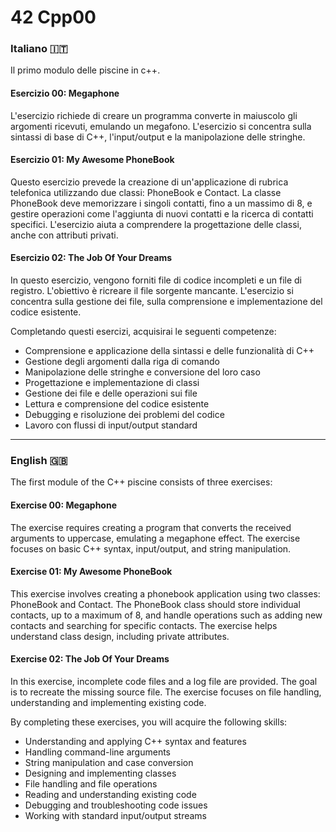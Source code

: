 # 42 Cpp00

<h3> Italiano 🇮🇹</h3>
Il primo modulo delle piscine in c++.

<h4>Esercizio 00: Megaphone</h4>

L'esercizio richiede di creare un programma converte in maiuscolo gli argomenti ricevuti, emulando un megafono.
L'esercizio si concentra sulla sintassi di base di C++, l'input/output e la manipolazione delle stringhe.

<h4>Esercizio 01: My Awesome PhoneBook</h4>

Questo esercizio prevede la creazione di un'applicazione di rubrica telefonica utilizzando due classi: PhoneBook e Contact.
La classe PhoneBook deve memorizzare i singoli contatti, fino a un massimo di 8, e gestire operazioni come l'aggiunta di nuovi contatti e la ricerca di contatti specifici.
L'esercizio aiuta a comprendere la progettazione delle classi, anche con attributi privati.

<h4>Esercizio 02: The Job Of Your Dreams</h4>

In questo esercizio, vengono forniti file di codice incompleti e un file di registro. L'obiettivo è ricreare il file sorgente mancante.
L'esercizio si concentra sulla gestione dei file, sulla comprensione e implementazione del codice esistente.


Completando questi esercizi, acquisirai le seguenti competenze:

- Comprensione e applicazione della sintassi e delle funzionalità di C++
- Gestione degli argomenti dalla riga di comando
- Manipolazione delle stringhe e conversione del loro caso
- Progettazione e implementazione di classi
- Gestione dei file e delle operazioni sui file
- Lettura e comprensione del codice esistente
- Debugging e risoluzione dei problemi del codice
- Lavoro con flussi di input/output standard

-------------------

<h3> English 🇬🇧</h3>

The first module of the C++ piscine consists of three exercises:

<h4>Exercise 00: Megaphone</h4>
The exercise requires creating a program that converts the received arguments to uppercase, emulating a megaphone effect.
The exercise focuses on basic C++ syntax, input/output, and string manipulation.

<h4>Exercise 01: My Awesome PhoneBook</h4>
This exercise involves creating a phonebook application using two classes: PhoneBook and Contact.
The PhoneBook class should store individual contacts, up to a maximum of 8, and handle operations such as adding new contacts and searching for specific contacts.
The exercise helps understand class design, including private attributes.

<h4>Exercise 02: The Job Of Your Dreams</h4>
In this exercise, incomplete code files and a log file are provided. The goal is to recreate the missing source file.
The exercise focuses on file handling, understanding and implementing existing code.


By completing these exercises, you will acquire the following skills:

- Understanding and applying C++ syntax and features
- Handling command-line arguments
- String manipulation and case conversion
- Designing and implementing classes
- File handling and file operations
- Reading and understanding existing code
- Debugging and troubleshooting code issues
- Working with standard input/output streams
